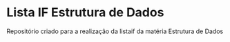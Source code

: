 # Lista IF Estrutura de Dados
Repositório criado para a realização da listaif da matéria Estrutura de Dados
